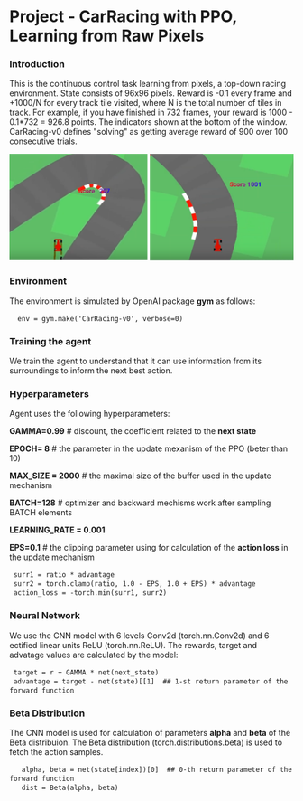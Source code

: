 # Project - CarRacing with PPO, Learning from Raw Pixels 

### Introduction

This is the continuous control task learning from pixels, a top-down racing environment. 
State consists of 96x96 pixels. Reward is -0.1 every frame and +1000/N for every track tile visited, 
where N is the total number of tiles in track. For example, if you have finished in 732 frames, 
your reward is 1000 - 0.1\*732 = 926.8 points. The indicators shown at the bottom of the window. 
CarRacing-v0 defines "solving" as getting average reward of 900 over 100 consecutive trials.

![](images/plot_Reward_200-1000.png)

### Environment
The environment is simulated by OpenAI package __gym__ as follows:

      env = gym.make('CarRacing-v0', verbose=0)
      
### Training the agent

We train the agent to understand that it can use information from its surroundings to inform the next best action.

### Hyperparameters

Agent uses the following hyperparameters:

**GAMMA=0.99** # discount, the coefficient related to the **next state**  

**EPOCH= 8** # the parameter in the update mexanism of the PPO  (beter than 10)

**MAX_SIZE = 2000** # the maximal size of the buffer used in the update mechanism

**BATCH=128**  # optimizer and backward mechisms work after sampling BATCH elements

**LEARNING_RATE = 0.001**

**EPS=0.1** # the clipping parameter using for calculation of the **action loss** in the update mechanism 

     surr1 = ratio * advantage
     surr2 = torch.clamp(ratio, 1.0 - EPS, 1.0 + EPS) * advantage
     action_loss = -torch.min(surr1, surr2)

### Neural Network

We use the CNN model with 6 levels Conv2d (torch.nn.Conv2d) and 6 ectified linear units ReLU (torch.nn.ReLU).
The rewards, target and advatage values are calculated by the model:

     target = r + GAMMA * net(next_state)
     advantage = target - net(state)[[1]  ## 1-st return parameter of the forward function
     
### Beta Distribution

The CNN model is used for calculation of parameters __alpha__ and __beta__ of the Beta distribuion.
The Beta distribution (torch.distributions.beta) is used to fetch the action samples.

       alpha, beta = net(state[index])[0]  ## 0-th return parameter of the forward function
       dist = Beta(alpha, beta)
       




     
     


